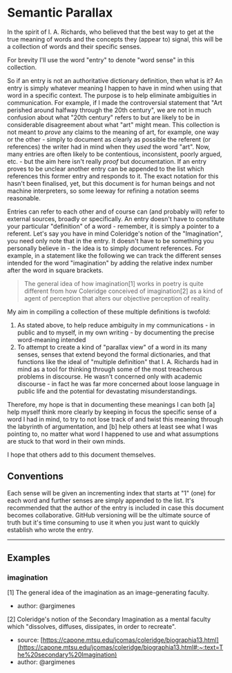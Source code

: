 # Semantic Parallax

In the spirit of I. A. Richards, who believed that the best way to get at the true meaning of words and the concepts they (appear to) signal,
this will be a collection of words and their specific senses. 

For brevity I'll use the word "entry" to denote "word sense" in this collection.

So if an entry is not an authoritative dictionary definition, then what is it? An entry is simply whatever meaning I happen to have in mind when using that word in
a specific context. The purpose is to help eliminate ambiguities in communication. For example, if I made the controversial statement that "Art perished around halfway
through the 20th century", we are not in much confusion about what "20th century" refers to but are likely to be in considerable disagreement about what "art" might mean.
This collection is not meant to _prove_ any claims to the meaning of art, for example, one way or the other - simply to document as clearly as possible the referent 
(or references) the writer had in mind when they _used_ the word "art". Now, many entries are often likely to be contentious, inconsistent, poorly argued, etc. - but 
the aim here isn't really _proof_ but documentation. If an entry proves to be unclear another entry can be appended to the list which references this former entry and 
responds to it. The exact notation for this hasn't been finalised, yet, but this document is for human beings and not machine interpreters, so some leeway for 
refining a notation seems reasonable.

Entries can refer to each other and of course can (and probably will) refer to external sources, broadly or specifically. An entry doesn't have to constitute your 
particular "definition" of a word - remember, it is simply a pointer to a referent. Let's say you have in mind Coleridge's notion of the "Imagination", you need 
only note that in the entry. It doesn't have to be something you personally believe in - the idea is to simply document references. For example, in a statement 
like the following we can track the different senses intended for the word "imagination" by adding the relative index number after the word in square brackets.

> The general idea of how imagination[1] works in poetry is quite different from how Coleridge conceived of imagination[2] as a kind of agent of 
perception that alters our objective perception of reality.

My aim in compiling a collection of these multiple definitions is twofold:

1. As stated above, to help reduce ambiguity in my communications - in public and to myself, in my own writing - by documenting the precise word-meaning intended
2. To attempt to create a kind of "parallax view" of a word in its many senses, senses that extend beyond the formal dictionaries, and that functions like the ideal of "multiple definition" that I. A. Richards had in mind as a tool for thinking through some of the most treacherous problems in discourse. He wasn't concerned only with academic discourse - in fact he was far more concerned about loose language in public life and the potential for devastating misunderstandings.

Therefore, my hope is that in documenting these meanings I can both [a] help myself think more clearly by keeping in focus the specific sense of a word I had in mind, 
to try to not lose track of and twist this meaning through the labyrinth of argumentation, and [b] help others at least see what I was pointing to, no matter what word 
I happened to use and what assumptions are stuck to that word in their own minds.

I hope that others add to this document themselves.

## Conventions
Each sense will be given an incrementing index that starts at "1" (one) for each word and further
senses are simply appended to the list.  It's recommended that the author of the entry is included in case this document becomes collaborative. GitHub versioning 
will be the ultimate source of truth but it's time consuming to use it when you just want to quickly establish who wrote the entry.

---
## Examples

### imagination
[1]
The general idea of the imagination as an image-generating faculty.
- author: @argimenes

[2]
Coleridge's notion of the Secondary Imagination as a mental faculty which "dissolves, diffuses, dissipates, in order to recreate".
- source: [https://capone.mtsu.edu/jcomas/coleridge/biographia13.html](https://capone.mtsu.edu/jcomas/coleridge/biographia13.html#:~:text=The%20secondary%20Imagination)
- author: @argimenes
